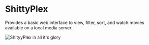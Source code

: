 # ShittyPlex

Provides a basic web interface to view, filter, sort, and watch movies available on a local media server. 


![ShityyPlex in all it's glory](https://i.imgur.com/YCeW6e8.png)
